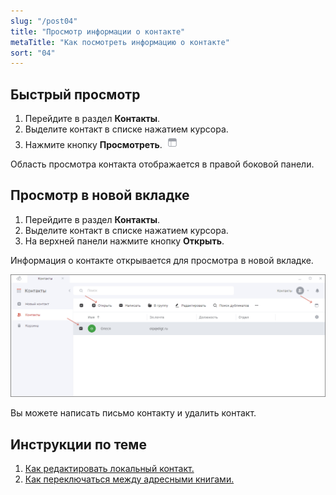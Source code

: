 ```yaml
---
slug: "/post04"
title: "Просмотр информации о контакте"
metaTitle: "Как посмотреть информацию о контакте"
sort: "04"
---
```


## Быстрый просмотр  

1. Перейдите в раздел **Контакты**.  
2. Выделите контакт в списке нажатием курсора.  
3. Нажмите кнопку **Просмотреть**. ![view-icon.png](./images/view-icon.png "Посмотреть контакт")  

Область просмотра контакта отображается в правой боковой панели.  

## Просмотр в новой вкладке    

1. Перейдите в раздел **Контакты**.  
2. Выделите контакт в списке нажатием курсора.  
3. На верхней панели нажмите кнопку **Открыть**.    

Информация о контакте открывается для просмотра в новой вкладке. 

![Просмотр информации о контакте](./images/contact-info.png "Просмотр информации о контакте")

Вы можете написать письмо контакту и удалить контакт.     

## Инструкции по теме

1. [Как редактировать локальный контакт.](./06-edit-contact.md)  
2. [Как переключаться между адресными книгами.](./08-select-books.md)  